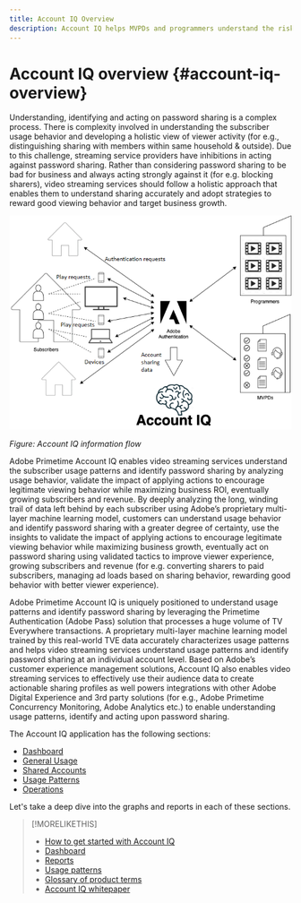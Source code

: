 ```yaml
---
title: Account IQ Overview
description: Account IQ helps MVPDs and programmers understand the risks to their revenue and business operations, and determine the most effective actions to take to mitigate the impacts of credential fraud. 
---
```


# Account IQ overview {#account-iq-overview}

Understanding, identifying and acting on password sharing is a complex process. There is complexity involved in understanding the subscriber usage behavior and developing a holistic view of viewer activity (for e.g., distinguishing sharing with members within same household & outside). Due to this challenge, streaming service providers have inhibitions in acting against password sharing. Rather than considering password sharing to be bad for business and always acting strongly against it (for e.g. blocking sharers), video streaming services should follow a holistic approach that enables them to understand sharing accurately and adopt strategies to reward good viewing behavior and target business growth.

![Account IQ flow diagram](assets/AIQ-Flow.png)

*Figure: Account IQ information flow*

Adobe Primetime Account IQ enables video streaming services understand the subscriber usage patterns and identify password sharing by analyzing usage behavior, validate the impact of applying actions to encourage legitimate viewing behavior while maximizing business ROI, eventually growing subscribers and revenue. By deeply analyzing the long, winding trail of data left behind by each subscriber using Adobe’s proprietary multi-layer machine learning model, customers can understand usage behavior and identify password sharing with a greater degree of certainty, use the insights to validate the impact of applying actions to encourage legitimate viewing behavior while maximizing business growth, eventually act on password sharing using validated tactics to improve viewer experience, growing subscribers and revenue (for e.g. converting sharers to paid subscribers, managing ad loads based on sharing behavior, rewarding good behavior with better viewer experience).

Adobe Primetime Account IQ is uniquely positioned to understand usage patterns and identify password sharing by leveraging the Primetime Authentication (Adobe Pass) solution that processes a huge volume of TV Everywhere transactions. A proprietary multi-layer machine learning model trained by this real-world TVE data accurately characterizes usage patterns and helps video streaming services understand usage patterns and identify password sharing at an individual account level. Based on Adobe’s customer experience management solutions, Account IQ also enables video streaming services to effectively use their audience data to create actionable sharing profiles as well powers integrations with other Adobe Digital Experience and 3rd party solutions (for e.g., Adobe Primetime Concurrency Monitoring, Adobe Analytics etc.) to enable understanding usage patterns, identify and acting upon password sharing.


<!-- The widespread availability of video content and streaming services bring with it problem of account sharing; eventually leading to the loss of revenue by content providers. Account IQ helps TV Everywhere and VOD (video on demand) providers understand the risks to their revenue and business operations, and determine the most effective actions to take to mitigate the impacts of credential fraud. It helps these media companies (MVPDs, Programmers, and VOD providers) manage and uncover the instances of password sharing with a high level of confidence, enabling them deliver better business outcomes and provide better viewing experiences for subscribers.

To help media companies better understand the password sharing within their businesses, Primetime Account IQ determines **Password Sharing Risk Index** that rates every subscriber on their likelihood of sharing account credentials for subscription passwords, from very low to very high. Based on these calculations and the resulting indices, analytics are performed and visuals are generated for better understanding and interpretation of the account sharing behavior. Account IQ is a hosted web application, which you can access using your browser.

Account IQ assigns sharing scores to different subscriber accounts, so that the content providers (media companies, programmers, MVPDs, and VOD providers) can take informed decisions about subscriber accounts and check the illicit sharing.

Passwords are the main methods for viewers to authenticate, and there is a misconception that credential sharing is allowed. This idea makes illicit password sharing a common practice; necessitating the need for media companies to educate their viewers about permissible sharing and prevent illicit sharing.-->

The Account IQ application has the following sections:

* [Dashboard](/help/AccountIQ/dashboard.md)
* [General Usage](/help/AccountIQ/reports.md#general-usage)
* [Shared Accounts](/help/AccountIQ/reports.md#shared-accounts)
* [Usage Patterns](/help/AccountIQ/usage-patterns.md)
* [Operations](/help/AccountIQ/operations.md)

Let's take a deep dive into the graphs and reports in each of these sections.

>[!MORELIKETHIS]
>
>* [How to get started with Account IQ](/help/AccountIQ/get-started.md)
>* [Dashboard](/help/AccountIQ/dashboard.md)
>* [Reports](/help/AccountIQ/reports.md)
>* [Usage patterns](/help/AccountIQ/usage-patterns.md)
>* [Glossary of product terms](/help/AccountIQ/product-concepts.md)
>* [Account IQ whitepaper](https://www.adobe.com/content/dam/dx/us/en/products/primetime/resources/primetime-account-iq-whitepaper.pdf)